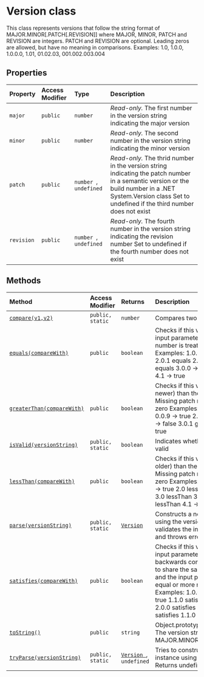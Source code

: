 # Version class







This class represents versions that follow the string format of MAJOR.MINOR[.PATCH[.REVISION]] where MAJOR, MINOR, PATCH and REVISION are integers. PATCH and REVISION are optional. Leading zeros are allowed, but have no meaning in comparisons. Examples: 1.0, 1.0.0, 1.0.0.0, 1.01, 01.02.03, 001.002.003.004



## Properties

| Property	   | Access Modifier | Type	| Description|
|:-------------|:----|:-------|:-----------|
|`major`     | `public` | `number` | _Read-only._ The first number in the version string indicating the major version |
|`minor`     | `public` | `number` | _Read-only._ The second number in the version string indicating the minor version |
|`patch`     | `public` | `number `,` undefined` | _Read-only._ The thrid number in the version string indicating the patch number in a semantic version or the build number in a .NET System.Version class Set to undefined if the third number does not exist |
|`revision`     | `public` | `number `,` undefined` | _Read-only._ The fourth number in the version string indicating the revision number Set to undefined if the fourth number does not exist |




## Methods

| Method	   | Access Modifier | Returns	| Description|
|:-------------|:----|:-------|:-----------|
|[`compare(v1,v2)`](compare-version.md)     | `public, static` | `number` | Compares two Version classes |
|[`equals(compareWith)`](equals-version.md)     | `public` | `boolean` | Checks if this version is equal to the input parameter. Missing patch number is treated as zero. Examples: 1.0.0 equals 1.0.0 -> true 2.0.1 equals 2.0.0 -> false 3.0 equals 3.0.0 -> true 04.01 equals 4.1 -> true |
|[`greaterThan(compareWith)`](greaterthan-version.md)     | `public` | `boolean` | Checks if this version is greater (i.e. newer) than the input parameter. Missing patch number is treated as zero Examples: 1.0.0 greaterThan 0.0.9 -> true 2.0 greaterThan 2.0.0 -> false 3.0.1 greaterThan 3.0 -> true |
|[`isValid(versionString)`](isvalid-version.md)     | `public, static` | `boolean` | Indicates whether a version string is valid |
|[`lessThan(compareWith)`](lessthan-version.md)     | `public` | `boolean` | Checks if this version is less (i.e. older) than the input parameter. Missing patch number is treated as zero Examples: 0.9.9 lessThan 1.0.0 -> true 2.0 lessThan 2.0.0 -> false 3.0 lessThan 3.0.1 -> true 04.01 lessThan 4.1 -> false |
|[`parse(versionString)`](parse-version.md)     | `public, static` | [`Version`](../../sp-core-library.api/class/version.md) | Constructs a new Version instance using the version string. tryParse validates the input version string and throws error if it is invalid |
|[`satisfies(compareWith)`](satisfies-version.md)     | `public` | `boolean` | Checks if this version satisfies the input parameter, therefore it's backwards compatible. They have to share the same major version, and the input parameter must be an equal or more recent version. Examples: 1.0.0 satisfies 1.0.0 -> true 1.1.0 satisfies 1.0.0 -> true 2.0.0 satisfies 1.0.0 -> false 1.0.0 satisfies 1.1.0 -> false |
|[`toString()`](tostring-version.md)     | `public` | `string` | Object.prototype.toString override The version string in MAJOR.MINOR[.PATCH[.REVISION]] |
|[`tryParse(versionString)`](tryparse-version.md)     | `public, static` | [`Version `](../../sp-core-library.api/class/version.md),` undefined` | Tries to construct a new Version instance using the version string. Returns undefined if not successful. |





